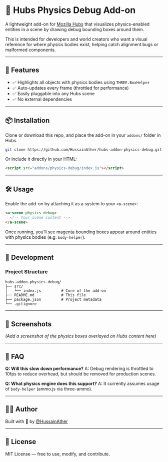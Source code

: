 # 🧪 Hubs Physics Debug Add-on

A lightweight add-on for [Mozilla Hubs](https://github.com/mozilla/hubs) that visualizes physics-enabled entities in a scene by drawing debug bounding boxes around them.

This is intended for developers and world creators who want a visual reference for where physics bodies exist, helping catch alignment bugs or malformed components.

---

## 🚀 Features

- ✅ Highlights all objects with physics bodies using `THREE.BoxHelper`
- ✅ Auto-updates every frame (throttled for performance)
- ✅ Easily pluggable into any Hubs scene
- ✅ No external dependencies

---

## 📦 Installation

Clone or download this repo, and place the add-on in your `addons/` folder in Hubs.

```bash
git clone https://github.com/HussainAther/hubs-addon-physics-debug.git
````

Or include it directly in your HTML:

```html
<script src="addons/physics-debug/index.js"></script>
```

---

## 🛠 Usage

Enable the add-on by attaching it as a system to your `<a-scene>`:

```html
<a-scene physics-debug>
  <!-- Your scene content -->
</a-scene>
```

Once running, you’ll see magenta bounding boxes appear around entities with physics bodies (e.g. `body-helper`).

---

## 🧰 Development

### Project Structure

```
hubs-addon-physics-debug/
├── src/
│   └── index.js         # Core of the add-on
├── README.md            # This file
├── package.json         # Project metadata
└── .gitignore
```

---

## 📸 Screenshots

*(Add a screenshot of the physics boxes overlayed on Hubs content here)*

---

## 🙋 FAQ

**Q: Will this slow down performance?**
A: Debug rendering is throttled to 10fps to reduce overhead, but should be removed for production scenes.

**Q: What physics engine does this support?**
A: It currently assumes usage of `body-helper` (ammo.js via three-ammo).

---

## 🧑‍💻 Author

Built with 💜 by [@HussainAther](https://github.com/HussainAther)

---

## 📄 License

MIT License — free to use, modify, and contribute.

